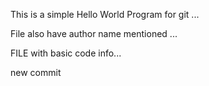    This is a simple Hello World Program for git ... 

   File also have author name mentioned ...

   FILE with basic code info...

   new commit

   
































































